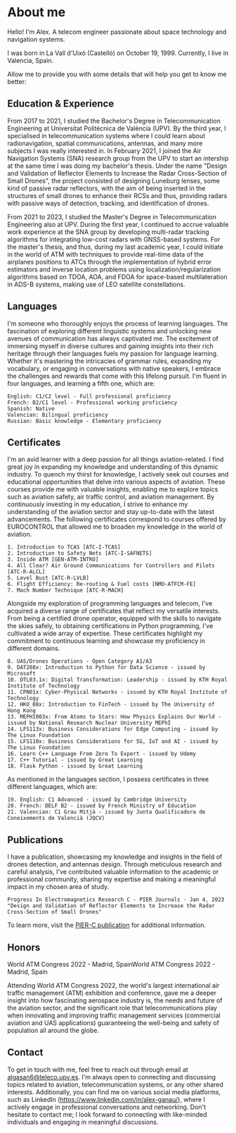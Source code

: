 
# About me

Hello! I'm Alex. A telecom engineer passionate about space technology and navigation systems. 

I was born in La Vall d'Uixó (Castelló) on October 19, 1999. Currently, I live in Valencia, Spain. 

Allow me to provide you with some details that will help you get to know me better:


## Education & Experience

From 2017 to 2021, I studied the Bachelor's Degree in Telecommunication Engineering at Universitat Politècnica de València (UPV). By the third year, I specialised in telecommunication systems where I could learn about radionavigation, spatial communications, antennas, and many more subjects I was really interested in. In February 2021, I joined the Air Navigation Systems (SNA) research group from the UPV to start an intership at the same time I was doing my bachelor's thesis. Under the name "Design and Validation of Reflector Elements to Increase the Radar Cross-Section of Small Drones", the project consisted of designing Luneburg lenses, some kind of passive radar reflectors, with the aim of being inserted in the structures of small drones to enhance their RCSs and thus, providing radars with passive ways of detection, tracking, and identification of drones. 

From 2021 to 2023, I studied the Master's Degree in Telecommunication Engineering also at UPV. During the first year, I continued to accrue valuable work experience at the SNA group by developing multi-radar tracking algorithms for integrating low-cost radars with GNSS-based systems. For the master's thesis, and thus, during my last academic year, I could initiate in the world of ATM with techniques to provide real-time data of the airplanes positions to ATCs through the implementation of hybrid error estimators and inverse location problems using localization/regularization algorithms based on TDOA, AOA, and FDOA for space-based multilateration in ADS-B systems, making use of LEO satellite constellations. 


## Languages

I'm someone who thoroughly enjoys the process of learning languages. The fascination of exploring different linguistic systems and unlocking new avenues of communication has always captivated me. The excitement of immersing myself in diverse cultures and gaining insights into their rich heritage through their languages fuels my passion for language learning. Whether it's mastering the intricacies of grammar rules, expanding my vocabulary, or engaging in conversations with native speakers, I embrace the challenges and rewards that come with this lifelong pursuit. I'm fluent in four languages, and learning a fifth one, which are:

    English: C1/C2 level - Full professional proficiency
    French: B2/C1 level - Professional working proficiency
    Spanish: Native 
    Valencian: Bilingual proficiency
    Russian: Basic knowledge - Elementary proficiency


## Certificates 

I'm an avid learner with a deep passion for all things aviation-related. I find great joy in expanding my knowledge and understanding of this dynamic industry. To quench my thirst for knowledge, I actively seek out courses and educational opportunities that delve into various aspects of aviation. These courses provide me with valuable insights, enabling me to explore topics such as aviation safety, air traffic control, and aviation management. By continuously investing in my education, I strive to enhance my understanding of the aviation sector and stay up-to-date with the latest advancements. The following certificates correspond to courses offered by EUROCONTROL that allowed me to broaden my knowledge in the world of aviation.


    1. Introduction to TCAS [ATC-I-TCAS]
    2. Introduction to Safety Nets [ATC-I-SAFNETS] 
    3. Inside ATM [GEN-ATM-INTRO]
    4. All Clear? Air Ground Communications for Controllers and Pilots [ATC-R-ALCL]
    5. Level Bust [ATC-R-LVLB]
    6. Flight Efficiency: Re-routing & Fuel costs [NMO-ATFCM-FE]
    7. Mach Number Technique [ATC-R-MACH]

Alongside my exploration of programming languages and telecom, I've acquired a diverse range of certificates that reflect my versatile interests. From being a certified drone operator, equipped with the skills to navigate the skies safely, to obtaining certifications in Python programming, I've cultivated a wide array of expertise. These certificates highlight my commitment to continuous learning and showcase my proficiency in different domains.

    8. UAS/Drones Operations - Open Category A1/A3
    9. DAT208x: Introduction to Python for Data Science - issued by Microsoft
    10. DTL03.1x: Digital Transformation: Leadership - issued by KTH Royal Institute of Technology
    11. CPN01x: Cyber-Physical Networks - issued by KTH Royal Institute of Technology
    12. HKU_08x: Introduction to FinTech - issued by The University of Hong Kong
    13. MEPHI003x: From Atoms to Stars: How Physics Explains Our World - issued by National Research Nuclear University MEPhI 
    14. LFS113x: Business Considerations for Edge Computing - issued by The Linux Foundation
    15. LFS110x: Business Considerations for 5G, IoT and AI - issued by The Linux Foundation
    16. Learn C++ Language From Zero To Expert - issued by Udemy
    17. C++ Tutorial - issued by Great Learning
    18. Flask Python - issued by Great Learning

As mentioned in the languages section, I possess certificates in three different languages, which are:

    19. English: C1 Advanced - issued by Cambridge University
    20. French: DELF B2 - issued by French Ministry of Education
    21. Valencian: C1 Grau Mitjà - issued by Junta Qualificadora de Coneixements de Valencià (JQCV)


## Publications

I have a publication, showcasing my knowledge and insights in the field of drones detection, and antennas design. Through meticulous research and careful analysis, I've contributed valuable information to the academic or professional community, sharing my expertise and making a meaningful impact in my chosen area of study. 

    Progress In Electromagnetics Research C - PIER Journals · Jan 4, 2023
    "Design and Validation of Reflector Elements to Increase the Radar Cross-Section of Small Drones"

To learn more, visit the [PIER-C publication](https://www.jpier.org/issues/volume.html?paper=22092003) for additional information.


## Honors

World ATM Congress 2022 - Madrid, SpainWorld ATM Congress 2022 - Madrid, Spain

Attending World ATM Congress 2022, the world's largest international air traffic management (ATM) exhibition and conference, gave me a deeper insight into how fascinating aerospace industry is, the needs and future of the aviation sector, and the significant role that telecommunications play when innovating and improving traffic management services (commercial aviation and UAS applications) guaranteeing the well-being and safety of population all around the globe.


## Contact

To get in touch with me, feel free to reach out through email at algasan6@teleco.upv.es. I'm always open to connecting and discussing topics related to aviation, telecommunication systems, or any other shared interests. Additionally, you can find me on various social media platforms, such as LinkedIn (https://www.linkedin.com/in/alex-ganau/), where I actively engage in professional conversations and networking. Don't hesitate to contact me; I look forward to connecting with like-minded individuals and engaging in meaningful discussions.
